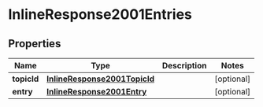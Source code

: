 
# InlineResponse2001Entries

## Properties
Name | Type | Description | Notes
------------ | ------------- | ------------- | -------------
**topicId** | [**InlineResponse2001TopicId**](InlineResponse2001TopicId.md) |  |  [optional]
**entry** | [**InlineResponse2001Entry**](InlineResponse2001Entry.md) |  |  [optional]




